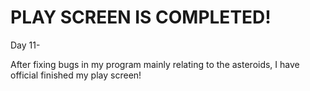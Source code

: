 # PLAY SCREEN IS COMPLETED!

Day 11-

After fixing bugs in my program mainly relating to the asteroids, I have official finished my play screen!
